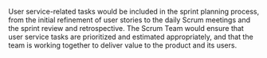 User service-related tasks would be included in the sprint planning process, from the initial refinement of user stories to the daily Scrum meetings and the sprint review and retrospective. The Scrum Team would ensure that user service tasks are prioritized and estimated appropriately, and that the team is working together to deliver value to the product and its users.
